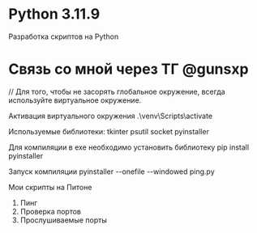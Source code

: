 # Python 3.11.9

 Разработка скриптов на Python
 # Связь со мной через ТГ @gunsxp
 
// Для того, чтобы не засорять глобальное окружение, всегда используйте виртуальное окружение.

Активация виртуального окружения
.\venv\Scripts\activate

Используемые библиотеки:
tkinter
psutil
socket
pyinstaller

Для компиляции в exe необходимо установить библиотеку
pip install pyinstaller

Запуск компиляции
pyinstaller --onefile --windowed ping.py

Мои скрипты на Питоне
1. Пинг
2. Проверка портов
3. Прослушиваемые порты
